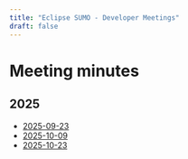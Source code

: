 ```yaml
---
title: "Eclipse SUMO - Developer Meetings"
draft: false
---
```


# Meeting minutes

## 2025

 - [2025-09-23](2025#2025-09-23)
 - [2025-10-09](2025#2025-10-09)
 - [2025-10-23](2025#2025-10-23)
